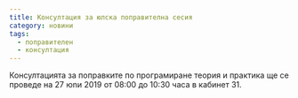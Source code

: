 ```yaml
---
title: Консултация за юлска поправителна сесия
category: новини
tags:
  - поправителен
  - консултация
---
```


Консултацията за поправките по програмиране теория и практика ще се проведе на 27 юnи 2019 от 08:00 до
10:30 часа в кабинет 31.
